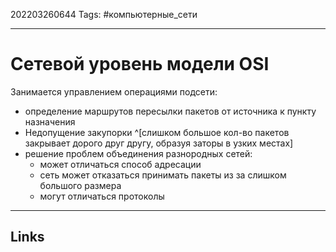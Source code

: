 202203260644
Tags: #компьютерные_сети

---

# Сетевой уровень модели OSI
Занимается управлением операциями подсети:
- определение маршрутов пересылки пакетов от источника к пункту назначения
- Недопущение закупорки ^[слишком большое кол-во пакетов закрывает дорого друг другу, образуя заторы в узких местах]
- решение проблем объединения разнородных сетей:
	- может отличаться способ адресации
	- сеть может отказаться принимать пакеты из за слишком большого размера
	- могут отличаться протоколы

---
## Links
